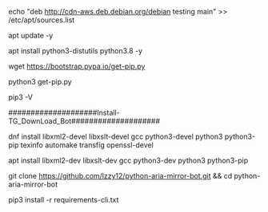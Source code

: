 

echo "deb http://cdn-aws.deb.debian.org/debian testing main" >> /etc/apt/sources.list

apt update -y

apt install python3-distutils python3.8 -y

wget https://bootstrap.pypa.io/get-pip.py

python3 get-pip.py

pip3 -V

####################Install-TG_DownLoad_Bot####################


dnf install libxml2-devel libxslt-devel gcc python3-devel python3 python3-pip texinfo automake transfig openssl-devel

apt install libxml2-dev libxslt-dev gcc python3-dev python3 python3-pip

git clone https://github.com/lzzy12/python-aria-mirror-bot.git && cd python-aria-mirror-bot

pip3 install -r requirements-cli.txt
